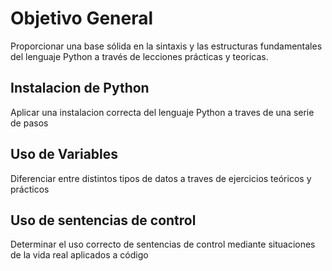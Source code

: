 # Objetivo General
 Proporcionar una base sólida en la sintaxis y las estructuras fundamentales del lenguaje Python a través de lecciones prácticas y teoricas.

## Instalacion de Python
Aplicar una instalacion correcta del lenguaje Python a traves de una serie de pasos

## Uso de Variables
 Diferenciar entre distintos tipos de datos a traves de ejercicios teóricos y prácticos

## Uso de sentencias de control
 Determinar el uso correcto de  sentencias de control mediante situaciones de la vida real aplicados a código